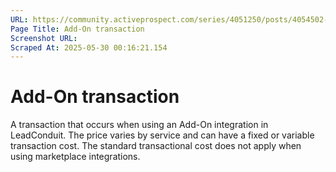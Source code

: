 ```yaml
---
URL: https://community.activeprospect.com/series/4051250/posts/4054502-activeprospect-product-glossary
Page Title: Add-On transaction
Screenshot URL: 
Scraped At: 2025-05-30 00:16:21.154
---
```


# Add-On transaction

A transaction that occurs when using an Add-On integration in LeadConduit. The price varies by service and can have a fixed or variable transaction cost. The standard transactional cost does not apply when using marketplace integrations.